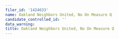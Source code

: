 ```yaml
---
filer_id: '1424633'
name: Oakland Neighbors United, No On Measure Q
candidate_controlled_id: ''
data_warning: 
title: Oakland Neighbors United, No On Measure Q
---
```

